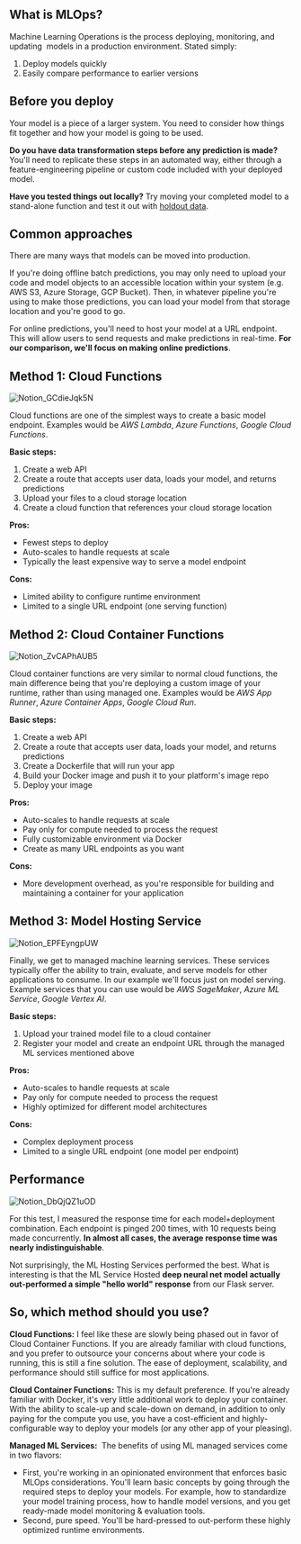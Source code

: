 ## What is MLOps?

Machine Learning Operations is the process deploying, monitoring, and updating  models in a production environment. Stated simply:

1. Deploy models quickly
2. Easily compare performance to earlier versions

## Before you deploy

Your model is a piece of a larger system. You need to consider how things fit together and how your model is going to be used.

**Do you have data transformation steps before any prediction is made?** You'll need to replicate these steps in an automated way, either through a feature-engineering pipeline or custom code included with your deployed model.

**Have you tested things out locally?** Try moving your completed model to a stand-alone function and test it out with [holdout data](https://www.datarobot.com/wiki/training-validation-holdout/).

## Common approaches

There are many ways that models can be moved into production.

If you're doing offline batch predictions, you may only need to upload your code and model objects to an accessible location within your system (e.g. AWS S3, Azure Storage, GCP Bucket). Then, in whatever pipeline you're using to make those predictions, you can load your model from that storage location and you're good to go.

For online predictions, you'll need to host your model at a URL endpoint. This will allow users to send requests and make predictions in real-time. **For our comparison, we'll focus on making online predictions**.

## Method 1: Cloud Functions

![Notion_GCdieJqk5N](https://user-images.githubusercontent.com/109352381/201939679-3509c1d1-23f3-47d0-8872-d57ea420d41e.png)

Cloud functions are one of the simplest ways to create a basic model endpoint. Examples would be *AWS Lambda*, *Azure Functions*, *Google Cloud Functions*.

**Basic steps:** 

1. Create a web API 
2. Create a route that accepts user data, loads your model, and returns predictions 
3. Upload your files to a cloud storage location 
4. Create a cloud function that references your cloud storage location

**Pros:** 

- Fewest steps to deploy
- Auto-scales to handle requests at scale
- Typically the least expensive way to serve a model endpoint

**Cons:** 

- Limited ability to configure runtime environment
- Limited to a single URL endpoint (one serving function)

## Method 2: Cloud Container Functions

![Notion_ZvCAPhAUB5](https://user-images.githubusercontent.com/109352381/201939813-d5340dc3-fda5-4904-bc33-2bc78c0aa9e6.png)

Cloud container functions are very similar to normal cloud functions, the main difference being that you're deploying a custom image of your runtime, rather than using managed one. Examples would be *AWS App Runner*, *Azure Container Apps*, *Google Cloud Run*.

**Basic steps:** 

1. Create a web API 
2. Create a route that accepts user data, loads your model, and returns predictions 
3. Create a Dockerfile that will run your app 
4. Build your Docker image and push it to your platform's image repo 
5. Deploy your image

**Pros:** 

- Auto-scales to handle requests at scale
- Pay only for compute needed to process the request
- Fully customizable environment via Docker
- Create as many URL endpoints as you want

**Cons:** 

- More development overhead, as you're responsible for building and maintaining a container for your application

## Method 3: Model Hosting Service

![Notion_EPFEyngpUW](https://user-images.githubusercontent.com/109352381/201939905-d6f8b1b5-a865-4512-96b6-c960516c9414.png)


Finally, we get to managed machine learning services. These services typically offer the ability to train, evaluate, and serve models for other applications to consume. In our example we'll focus just on model serving. Example services that you can use would be *AWS SageMaker*, *Azure ML Service*, *Google Vertex AI*.

**Basic steps:** 

1. Upload your trained model file to a cloud container 
2. Register your model and create an endpoint URL through the managed ML services mentioned above

**Pros:** 

- Auto-scales to handle requests at scale
- Pay only for compute needed to process the request
- Highly optimized for different model architectures

**Cons:** 

- Complex deployment process
- Limited to a single URL endpoint (one model per endpoint)

## Performance

![Notion_DbQjQZ1uOD](https://user-images.githubusercontent.com/109352381/201939962-4c389ee8-e93d-4e4c-bd18-d0cc13bd2572.png)

For this test, I measured the response time for each model+deployment combination. Each endpoint is pinged 200 times, with 10 requests being made concurrently. **In almost all cases, the average response time was nearly indistinguishable**.

Not surprisingly, the ML Hosting Services performed the best. What is interesting is that the ML Service Hosted **deep neural net model actually out-performed a simple "hello world" response** from our Flask server.

## So, which method should you use?

**Cloud Functions:** I feel like these are slowly being phased out in favor of Cloud Container Functions. If you are already familiar with cloud functions, and you prefer to outsource your concerns about where your code is running, this is still a fine solution. The ease of deployment, scalability, and performance should still suffice for most applications.

**Cloud Container Functions:** This is my default preference. If you're already familiar with Docker, it's very little additional work to deploy your container. With the ability to scale-up and scale-down on demand, in addition to only paying for the compute you use, you have a cost-efficient and highly-configurable way to deploy your models (or any other app of your pleasing).

**Managed ML Services:**  The benefits of using ML managed services come in two flavors:

- First, you're working in an opinionated environment that enforces basic MLOps considerations. You'll learn basic concepts by going through the required steps to deploy your models. For example, how to standardize your model training process, how to handle model versions, and you get ready-made model monitoring & evaluation tools.
- Second, pure speed. You'll be hard-pressed to out-perform these highly optimized runtime environments.

